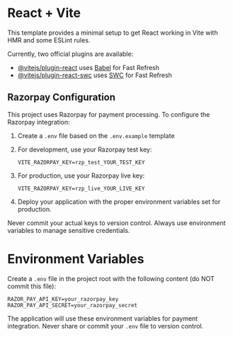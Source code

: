 # React + Vite

This template provides a minimal setup to get React working in Vite with HMR and some ESLint rules.

Currently, two official plugins are available:

- [@vitejs/plugin-react](https://github.com/vitejs/vite-plugin-react/blob/main/packages/plugin-react/README.md) uses [Babel](https://babeljs.io/) for Fast Refresh
- [@vitejs/plugin-react-swc](https://github.com/vitejs/vite-plugin-react-swc) uses [SWC](https://swc.rs/) for Fast Refresh

## Razorpay Configuration

This project uses Razorpay for payment processing. To configure the Razorpay integration:

1. Create a `.env` file based on the `.env.example` template
2. For development, use your Razorpay test key:

   ```
   VITE_RAZORPAY_KEY=rzp_test_YOUR_TEST_KEY
   ```

3. For production, use your Razorpay live key:

   ```
   VITE_RAZORPAY_KEY=rzp_live_YOUR_LIVE_KEY
   ```

4. Deploy your application with the proper environment variables set for production.

Never commit your actual keys to version control. Always use environment variables to manage sensitive credentials.

# Environment Variables

Create a `.env` file in the project root with the following content (do NOT commit this file):

```
RAZOR_PAY_API_KEY=your_razorpay_key
RAZOR_PAY_API_SECRET=your_razorpay_secret
```

The application will use these environment variables for payment integration. Never share or commit your `.env` file to version control.
